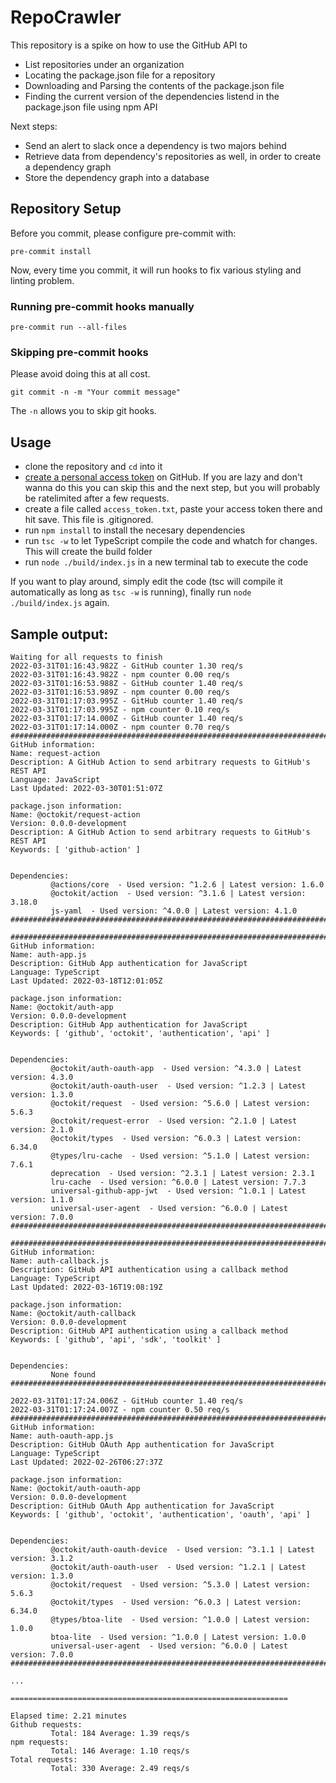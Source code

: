 # RepoCrawler

This repository is a spike on how to use the GitHub API to
 - List repositories under an organization
 - Locating the package.json file for a repository
 - Downloading and Parsing the contents of the package.json file
 - Finding the current version of the dependencies listend in the package.json file using npm API

Next steps:
 - Send an alert to slack once a dependency is two majors behind
 - Retrieve data from dependency's repositories as well, in order to create a dependency graph
 - Store the dependency graph into a database


## Repository Setup

Before you commit, please configure pre-commit with:

`pre-commit install`

Now, every time you commit, it will run hooks to fix various styling and linting problem.

### Running pre-commit hooks manually

`pre-commit run --all-files`

### Skipping pre-commit hooks

Please avoid doing this at all cost.

`git commit -n -m "Your commit message"`

The `-n` allows you to skip git hooks.
## Usage
 - clone the repository and `cd` into it
 - [create a personal access token](https://docs.github.com/en/authentication/keeping-your-account-and-data-secure/creating-a-personal-access-token) on GitHub. If you are lazy and don't wanna do this you can skip this and the next step, but you will probably be ratelimited after a few requests.
 - create a file called `access_token.txt`, paste your access token there and hit save. This file is .gitignored.
 - run `npm install` to install the necesary dependencies
 - run `tsc -w` to let TypeScript compile the code and whatch for changes. This will create the build folder
 - run `node ./build/index.js` in a new terminal tab to execute the code

If you want to play around, simply edit the code (tsc will compile it automatically as long as `tsc -w` is running), finally run `node ./build/index.js` again.


## Sample output:
```
Waiting for all requests to finish
2022-03-31T01:16:43.982Z - GitHub counter 1.30 req/s
2022-03-31T01:16:43.982Z - npm counter 0.00 req/s
2022-03-31T01:16:53.988Z - GitHub counter 1.40 req/s
2022-03-31T01:16:53.989Z - npm counter 0.00 req/s
2022-03-31T01:17:03.995Z - GitHub counter 1.40 req/s
2022-03-31T01:17:03.995Z - npm counter 0.10 req/s
2022-03-31T01:17:14.000Z - GitHub counter 1.40 req/s
2022-03-31T01:17:14.000Z - npm counter 0.70 req/s
#############################################################################################
GitHub information:
Name: request-action
Description: A GitHub Action to send arbitrary requests to GitHub's REST API
Language: JavaScript
Last Updated: 2022-03-30T01:51:07Z

package.json information:
Name: @octokit/request-action
Version: 0.0.0-development
Description: A GitHub Action to send arbitrary requests to GitHub's REST API
Keywords: [ 'github-action' ]


Dependencies:
         @actions/core  - Used version: ^1.2.6 | Latest version: 1.6.0
         @octokit/action  - Used version: ^3.1.6 | Latest version: 3.18.0
         js-yaml  - Used version: ^4.0.0 | Latest version: 4.1.0
#############################################################################################

#############################################################################################
GitHub information:
Name: auth-app.js
Description: GitHub App authentication for JavaScript
Language: TypeScript
Last Updated: 2022-03-18T12:01:05Z

package.json information:
Name: @octokit/auth-app
Version: 0.0.0-development
Description: GitHub App authentication for JavaScript
Keywords: [ 'github', 'octokit', 'authentication', 'api' ]


Dependencies:
         @octokit/auth-oauth-app  - Used version: ^4.3.0 | Latest version: 4.3.0
         @octokit/auth-oauth-user  - Used version: ^1.2.3 | Latest version: 1.3.0
         @octokit/request  - Used version: ^5.6.0 | Latest version: 5.6.3
         @octokit/request-error  - Used version: ^2.1.0 | Latest version: 2.1.0
         @octokit/types  - Used version: ^6.0.3 | Latest version: 6.34.0
         @types/lru-cache  - Used version: ^5.1.0 | Latest version: 7.6.1
         deprecation  - Used version: ^2.3.1 | Latest version: 2.3.1
         lru-cache  - Used version: ^6.0.0 | Latest version: 7.7.3
         universal-github-app-jwt  - Used version: ^1.0.1 | Latest version: 1.1.0
         universal-user-agent  - Used version: ^6.0.0 | Latest version: 7.0.0
#############################################################################################

#############################################################################################
GitHub information:
Name: auth-callback.js
Description: GitHub API authentication using a callback method
Language: TypeScript
Last Updated: 2022-03-16T19:08:19Z

package.json information:
Name: @octokit/auth-callback
Version: 0.0.0-development
Description: GitHub API authentication using a callback method
Keywords: [ 'github', 'api', 'sdk', 'toolkit' ]


Dependencies:
         None found
#############################################################################################

2022-03-31T01:17:24.006Z - GitHub counter 1.40 req/s
2022-03-31T01:17:24.007Z - npm counter 0.50 req/s
#############################################################################################
GitHub information:
Name: auth-oauth-app.js
Description: GitHub OAuth App authentication for JavaScript
Language: TypeScript
Last Updated: 2022-02-26T06:27:37Z

package.json information:
Name: @octokit/auth-oauth-app
Version: 0.0.0-development
Description: GitHub OAuth App authentication for JavaScript
Keywords: [ 'github', 'octokit', 'authentication', 'oauth', 'api' ]


Dependencies:
         @octokit/auth-oauth-device  - Used version: ^3.1.1 | Latest version: 3.1.2
         @octokit/auth-oauth-user  - Used version: ^1.2.1 | Latest version: 1.3.0
         @octokit/request  - Used version: ^5.3.0 | Latest version: 5.6.3
         @octokit/types  - Used version: ^6.0.3 | Latest version: 6.34.0
         @types/btoa-lite  - Used version: ^1.0.0 | Latest version: 1.0.0
         btoa-lite  - Used version: ^1.0.0 | Latest version: 1.0.0
         universal-user-agent  - Used version: ^6.0.0 | Latest version: 7.0.0
#############################################################################################

...

==============================================================

Elapsed time: 2.21 minutes
Github requests:
         Total: 184 Average: 1.39 reqs/s
npm requests:
         Total: 146 Average: 1.10 reqs/s
Total requests:
         Total: 330 Average: 2.49 reqs/s

```
